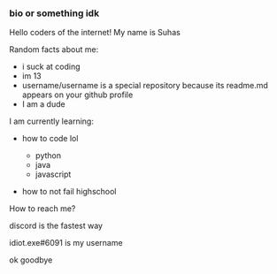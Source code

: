 ### bio or something idk

Hello coders of the internet! My name is Suhas

Random facts about me:

- i suck at coding
- im 13
- username/username is a special repository because its readme.md appears on your github profile
- I am a dude

I am currently learning:

- how to code lol
  - python
  - java
  - javascript
  
- how to not fail highschool

How to reach me?

discord is the fastest way

idiot.exe#6091 is my username

ok goodbye





<!--
**svcodes/svcodes** is a ✨ _special_ ✨ repository because its `README.md` (this file) appears on your GitHub profile.

Here are some ideas to get you started:

- 🔭 I’m currently working on ...
- 🌱 I’m currently learning ...
- 👯 I’m looking to collaborate on ...
- 🤔 I’m looking for help with ...
- 💬 Ask me about ...
- 📫 How to reach me: ...
- 😄 Pronouns: ...
- ⚡ Fun fact: ...
-->
